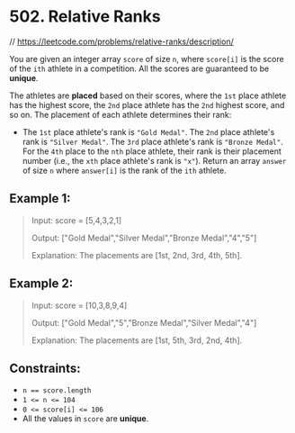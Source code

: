 # 502. Relative Ranks

// https://leetcode.com/problems/relative-ranks/description/

You are given an integer array `score` of size `n`, where `score[i]` is the score of the `ith` athlete in a competition.
All the scores are guaranteed to be **unique**.

The athletes are **placed** based on their scores, where the `1st` place athlete has the highest score,
the `2nd` place athlete has the `2nd` highest score, and so on. The placement of each athlete determines their rank:

- The `1st` place athlete's rank is `"Gold Medal"`.
The `2nd` place athlete's rank is `"Silver Medal"`.
The `3rd` place athlete's rank is `"Bronze Medal"`.
For the `4th` place to the `nth` place athlete, their rank is their placement number (i.e., the `xth` place athlete's rank is `"x"`).
Return an array `answer` of size `n` where `answer[i]` is the rank of the `ith` athlete.

## Example 1:

> Input: score = [5,4,3,2,1]
>
> Output: ["Gold Medal","Silver Medal","Bronze Medal","4","5"]
>
> Explanation: The placements are [1st, 2nd, 3rd, 4th, 5th].

## Example 2:

> Input: score = [10,3,8,9,4]
>
> Output: ["Gold Medal","5","Bronze Medal","Silver Medal","4"]
>
>Explanation: The placements are [1st, 5th, 3rd, 2nd, 4th].

## Constraints:

- `n == score.length`
- `1 <= n <= 104`
- `0 <= score[i] <= 106`
- All the values in `score` are **unique**.
